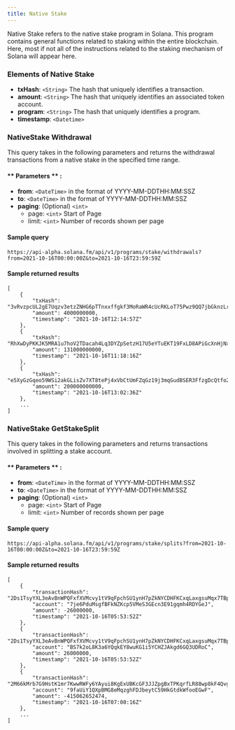 ```yaml
---
title: Native Stake
---
```

Native Stake refers to the native stake program in Solana. This program contains general functions related to staking within the entire blockchain. Here, most if not all of the instructions related to the staking mechanism of Solana will appear here.


### Elements of Native Stake
* **txHash**: `<String>` The hash that uniquely identifies a transaction.
* **amount**: `<String>` The hash that uniquely identifies an associated token account.
* **program**: `<String>` The hash that uniquely identifies a program.
* **timestamp**: `<Datetime>`

### NativeStake Withdrawal

This query takes in the following parameters and returns the withdrawal transactions from a native stake in the specified time range.

#### ** Parameters ** :

- **from**: `<DateTime>` in the format of YYYY-MM-DDTHH:MM:SSZ
- **to**: `<DateTime>` in the format of YYYY-MM-DDTHH:MM:SSZ
- **paging**: (Optional) `<int>`
  - page: `<int>` Start of Page
  - limit: `<int>` Number of records shown per page

#### Sample query
```
https://api-alpha.solana.fm/api/v1/programs/stake/withdrawals?from=2021-10-16T00:00:00Z&to=2021-10-16T23:59:59Z
```
#### Sample returned results
```
[
    {
        "txHash": "3vRvzpcUL2gE7Uqzv3etzZNHG6pTTnxxffgkf3MoRaWR4cUcRKLoT75Pwz9QQ7jbGknzLrNLbk7M6y3iWH7UAv6W",
        "amount": 4000000000,
        "timestamp": "2021-10-16T12:14:57Z"
    },
    {
        "txHash": "RhXwDyPKKJK5MRA1u7hoV2TDacah4Lq3DYZpSetzH17U5eYTuEKT19FxLD8APiGcXnHjNx6t4wCtUwnafohGPZH",
        "amount": 131000000000,
        "timestamp": "2021-10-16T11:18:16Z"
    },
    {
        "txHash": "e5XyGzGqeo59WSi2akGLisZv7XT8tePj4xVbCtUmFZqGz19j3mqGudBSER3FfzgDcQtfo2oykkz1j9X16XVsraa",
        "amount": 200000000000,
        "timestamp": "2021-10-16T13:02:36Z"
    },
    ...
]
```

### NativeStake GetStakeSplit

This query takes in the following parameters and returns transactions involved in splitting a stake account.

#### ** Parameters ** :

- **from**: `<DateTime>` in the format of YYYY-MM-DDTHH:MM:SSZ
- **to**: `<DateTime>` in the format of YYYY-MM-DDTHH:MM:SSZ
- **paging**: (Optional) `<int>`
  - page: `<int>` Start of Page
  - limit: `<int>` Number of records shown per page

#### Sample query
```
https://api-alpha.solana.fm/api/v1/programs/stake/splits?from=2021-10-16T00:00:00Z&to=2021-10-16T23:59:59Z
```
#### Sample returned results
```
[
    {
        "transactionHash": "2Ds1TsyYXL3eAvBnWPQFxfXVMcvy1tV9qFpchSU1ynH7pZkNYCDHFKCxqLaxgsuMqx7TBpaNSATKaLwGE2YxhmJt",
        "account": "7je6PduMsgfBFkNZKcp5VMeS3GEcn3E91gqmh4RDYGeJ",
        "amount": -26000000,
        "timestamp": "2021-10-16T05:53:52Z"
    },
    {
        "transactionHash": "2Ds1TsyYXL3eAvBnWPQFxfXVMcvy1tV9qFpchSU1ynH7pZkNYCDHFKCxqLaxgsuMqx7TBpaNSATKaLwGE2YxhmJt",
        "account": "BS7k2oL8K3a6YQqkEY8wuKG1i5YCHZJAkgd6GQ3UDRoC",
        "amount": 26000000,
        "timestamp": "2021-10-16T05:53:52Z"
    },
    {
        "transactionHash": "2M66kMrb7G9HstK1mr7KwwRWFy6YAyui8KgExUBKcGF3JJZpgBxTPKqrfLR88wp8kF4QvgGG2wdBxLuH7GEntZ9A",
        "account": "9faUiY1QXpBMG8eMqzghFDJbeytC59HkGtdkWfooEGwF",
        "amount": -415062652474,
        "timestamp": "2021-10-16T07:00:16Z"
    },
    ...
]
```







